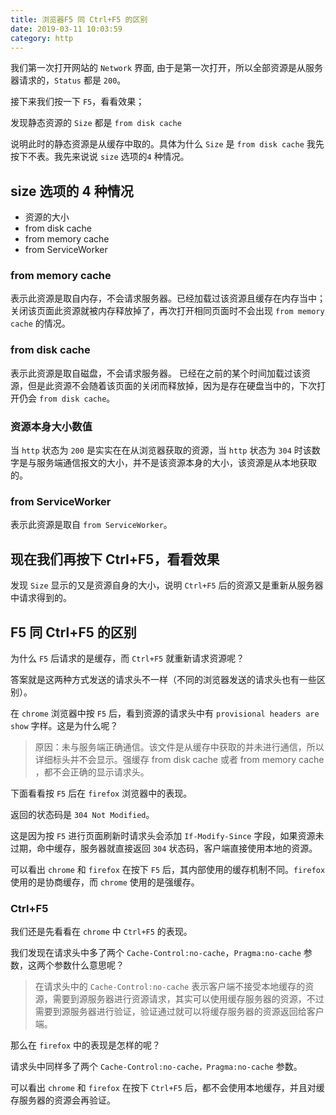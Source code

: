 ```yaml
---
title: 浏览器F5 同 Ctrl+F5 的区别
date: 2019-03-11 10:03:59
category: http
---
```


我们第一次打开网站的 `Network` 界面,
由于是第一次打开，所以全部资源是从服务器请求的，`Status` 都是 `200`。

接下来我们按一下 `F5`，看看效果；

发现静态资源的 `Size` 都是 `from disk cache`

说明此时的静态资源是从缓存中取的。具体为什么 `Size` 是 `from disk cache` 我先按下不表。我先来说说 `size` 选项的`4` 种情况。

## size 选项的 4 种情况

- 资源的大小
- from disk cache
- from memory cache
- from ServiceWorker

### from memory cache

表示此资源是取自内存，不会请求服务器。已经加载过该资源且缓存在内存当中；
关闭该页面此资源就被内存释放掉了，再次打开相同页面时不会出现 `from memory cache` 的情况。

### from disk cache

表示此资源是取自磁盘，不会请求服务器。
已经在之前的某个时间加载过该资源，但是此资源不会随着该页面的关闭而释放掉，因为是存在硬盘当中的，下次打开仍会 `from disk cache`。


### 资源本身大小数值

当 `http` 状态为 `200` 是实实在在从浏览器获取的资源，当 `http` 状态为 `304` 时该数字是与服务端通信报文的大小，并不是该资源本身的大小，该资源是从本地获取的。

### from ServiceWorker

表示此资源是取自 `from ServiceWorker`。

## 现在我们再按下 Ctrl+F5，看看效果

发现 `Size` 显示的又是资源自身的大小，说明 `Ctrl+F5` 后的资源又是重新从服务器中请求得到的。

## F5 同 Ctrl+F5 的区别

为什么 `F5` 后请求的是缓存，而 `Ctrl+F5` 就重新请求资源呢？

答案就是这两种方式发送的请求头不一样（不同的浏览器发送的请求头也有一些区别）。


在 `chrome` 浏览器中按 `F5` 后，看到资源的请求头中有 `provisional headers are show` 字样。这是为什么呢？

> 原因：未与服务端正确通信。该文件是从缓存中获取的并未进行通信，所以详细标头并不会显示。强缓存 from disk cache 或者 from memory cache ，都不会正确的显示请求头。

下面看看按 `F5` 后在 `firefox` 浏览器中的表现。

返回的状态码是 `304 Not Modified`。

这是因为按 `F5` 进行页面刷新时请求头会添加 `If-Modify-Since` 字段，如果资源未过期，命中缓存，服务器就直接返回 `304` 状态码，客户端直接使用本地的资源。

可以看出 `chrome` 和 `firefox` 在按下 `F5` 后，其内部使用的缓存机制不同。`firefox` 使用的是协商缓存，而 `chrome` 使用的是强缓存。

### Ctrl+F5

我们还是先看看在 `chrome` 中 `Ctrl+F5` 的表现。

我们发现在请求头中多了两个 `Cache-Control:no-cache`，`Pragma:no-cache` 参数，这两个参数什么意思呢？

> 在请求头中的 `Cache-Control:no-cache` 表示客户端不接受本地缓存的资源，需要到源服务器进行资源请求，其实可以使用缓存服务器的资源，不过需要到源服务器进行验证，验证通过就可以将缓存服务器的资源返回给客户端。

那么在 `firefox` 中的表现是怎样的呢？

请求头中同样多了两个 `Cache-Control:no-cache，Pragma:no-cache` 参数。

可以看出 `chrome` 和 `firefox` 在按下 `Ctrl+F5` 后，都不会使用本地缓存，并且对缓存服务器的资源会再验证。
